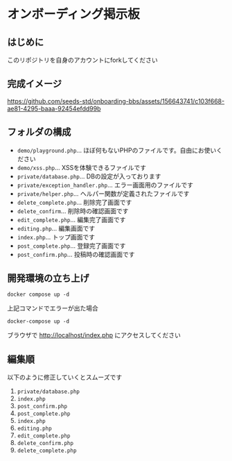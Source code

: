 # オンボーディング掲示板

## はじめに

このリポジトリを自身のアカウントにforkしてください

## 完成イメージ

https://github.com/seeds-std/onboarding-bbs/assets/156643741/c103f668-ae81-4295-baaa-92454efdd99b

## フォルダの構成

- `demo/playground.php`... ほぼ何もないPHPのファイルです。自由にお使いください
- `demo/xss.php`... XSSを体験できるファイルです
- `private/database.php`... DBの設定が入っております
- `private/exception_handler.php`... エラー画面用のファイルです
- `private/helper.php`... ヘルパー関数が定義されたファイルです
- `delete_complete.php`... 削除完了画面です
- `delete_confirm`... 削除時の確認画面です
- `edit_complete.php`... 編集完了画面です
- `editing.php`... 編集画面です
- `index.php`... トップ画面です
- `post_complete.php`... 登録完了画面です
- `post_confirm.php`... 投稿時の確認画面です

## 開発環境の立ち上げ

```shell
docker compose up -d
```

上記コマンドでエラーが出た場合

```shell
docker-compose up -d
```

ブラウザで [http://localhost/index.php](http://localhost/index.php) にアクセスしてください

## 編集順

以下のように修正していくとスムーズです

1. `private/database.php`
2. `index.php`
3. `post_confirm.php`
4. `post_complete.php`
5. `index.php`
6. `editing.php`
7. `edit_complete.php`
8. `delete_confirm.php`
9. `delete_complete.php`
